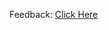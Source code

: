 Feedback: [Click Here](https://docs.google.com/forms/d/1pw5SuOMMZQfuni4ZuEUZq7WLCfKNGziBMpQl17U-d-0/prefill)
